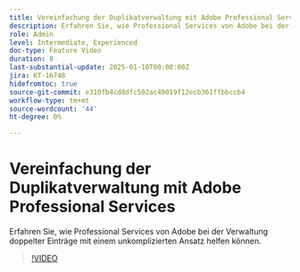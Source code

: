 ```yaml
---
title: Vereinfachung der Duplikatverwaltung mit Adobe Professional Services
description: Erfahren Sie, wie Professional Services von Adobe bei der Verwaltung doppelter Einträge mit einem unkomplizierten Ansatz helfen können.
role: Admin
level: Intermediate, Experienced
doc-type: Feature Video
duration: 0
last-substantial-update: 2025-01-10T00:00:00Z
jira: KT-16748
hidefromtoc: true
source-git-commit: e310fb4cd8dfc502ac49019f12ecb361ffbbccb4
workflow-type: tm+mt
source-wordcount: '44'
ht-degree: 0%

---
```



# Vereinfachung der Duplikatverwaltung mit Adobe Professional Services

Erfahren Sie, wie Professional Services von Adobe bei der Verwaltung doppelter Einträge mit einem unkomplizierten Ansatz helfen können.

>[!VIDEO](https://video.tv.adobe.com/v/3429501/?learn=on&enablevpops)
